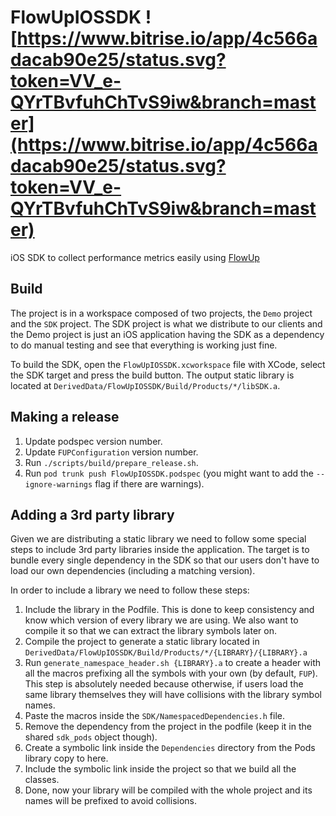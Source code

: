 # FlowUpIOSSDK ![https://www.bitrise.io/app/4c566adacab90e25/status.svg?token=VV_e-QYrTBvfuhChTvS9iw&branch=master](https://www.bitrise.io/app/4c566adacab90e25/status.svg?token=VV_e-QYrTBvfuhChTvS9iw&branch=master)

iOS SDK to collect performance metrics easily using [FlowUp](http://flowup.io)

## Build

The project is in a workspace composed of two projects, the `Demo` project and the `SDK` project. The SDK project is what we distribute to our clients and the Demo project is just an iOS application having the SDK as a dependency to do manual testing and see that everything is working just fine.

To build the SDK, open the `FlowUpIOSSDK.xcworkspace` file with XCode, select the SDK target and press the build button. The output static library is located at `DerivedData/FlowUpIOSSDK/Build/Products/*/libSDK.a`.

## Making a release

1. Update podspec version number.
2. Update `FUPConfiguration` version number.
3. Run `./scripts/build/prepare_release.sh`.
4. Run `pod trunk push FlowUpIOSSDK.podspec` (you might want to add the `--ignore-warnings` flag if there are warnings).

## Adding a 3rd party library

Given we are distributing a static library we need to follow some special steps to include 3rd party libraries inside the application. The target is to bundle every single dependency in the SDK so that our users don't have to load our own dependencies (including a matching version).

In order to include a library we need to follow these steps:

1. Include the library in the Podfile. This is done to keep consistency and know which version of every library we are using. We also want to compile it so that we can extract the library symbols later on.
2. Compile the project to generate a static library located in `DerivedData/FlowUpIOSSDK/Build/Products/*/{LIBRARY}/{LIBRARY}.a`
3. Run `generate_namespace_header.sh {LIBRARY}.a` to create a header with all the macros prefixing all the symbols with your own (by default, `FUP`). This step is absolutely needed because otherwise, if users load the same library themselves they will have collisions with the library symbol names.
4. Paste the macros inside the `SDK/NamespacedDependencies.h` file.
5. Remove the dependency from the project in the podfile (keep it in the shared `sdk_pods` object though).
6. Create a symbolic link inside the `Dependencies` directory from the Pods library copy to here.
7. Include the symbolic link inside the project so that we build all the classes.
8. Done, now your library will be compiled with the whole project and its names will be prefixed to avoid collisions.
